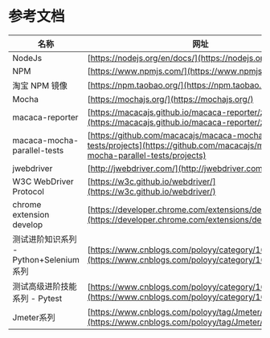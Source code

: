 # 参考文档

|名称|网址|
|--|--|
|NodeJs|[https://nodejs.org/en/docs/](https://nodejs.org/en/docs/)|
|NPM|[https://www.npmjs.com/](https://www.npmjs.com/)|
|淘宝 NPM 镜像|[https://npm.taobao.org/](https://npm.taobao.org/)|
|Mocha|[https://mochajs.org/](https://mochajs.org/)|
|macaca-reporter|[https://macacajs.github.io/macaca-reporter/zh/guide/](https://macacajs.github.io/macaca-reporter/zh/guide/)|
|macaca-mocha-parallel-tests|[https://github.com/macacajs/macaca-mocha-parallel-tests/projects](https://github.com/macacajs/macaca-mocha-parallel-tests/projects)|
|jwebdriver|[http://jwebdriver.com/](http://jwebdriver.com/)|
|W3C WebDriver Protocol|[https://w3c.github.io/webdriver/](https://w3c.github.io/webdriver/)|
|chrome extension develop|[https://developer.chrome.com/extensions/devguid](https://developer.chrome.com/extensions/devguide)|
|测试进阶知识系列 - Python+Selenium系列|[https://www.cnblogs.com/poloyy/category/1680176.html](https://www.cnblogs.com/poloyy/category/1680176.html)|
|测试高级进阶技能系列 - Pytest|[https://www.cnblogs.com/poloyy/category/1690628.html](https://www.cnblogs.com/poloyy/category/1690628.html)|
|Jmeter系列|[https://www.cnblogs.com/poloyy/tag/Jmeter/](https://www.cnblogs.com/poloyy/tag/Jmeter/)|

